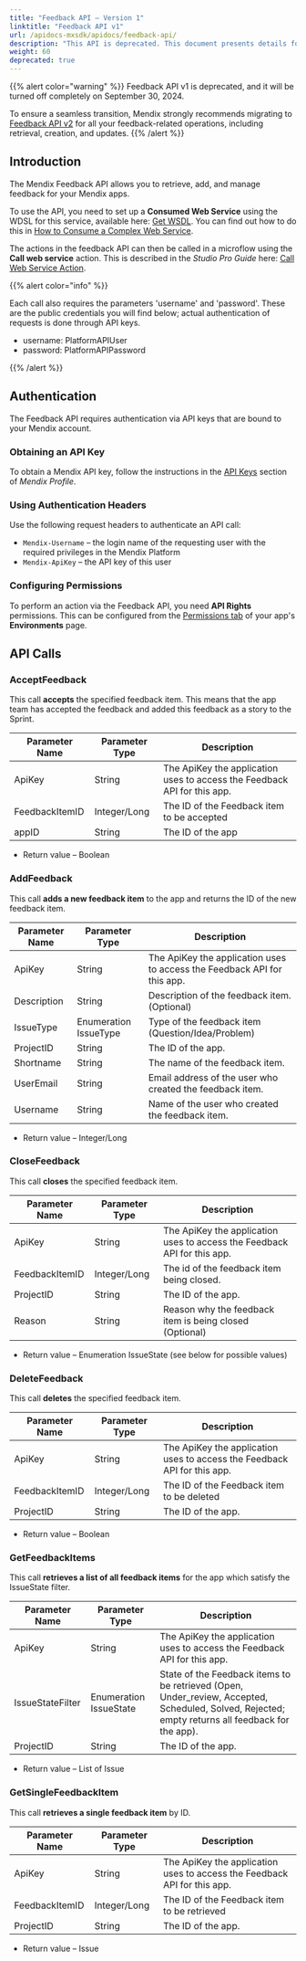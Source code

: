 ```yaml
---
title: "Feedback API – Version 1"
linktitle: "Feedback API v1"
url: /apidocs-mxsdk/apidocs/feedback-api/
description: "This API is deprecated. This document presents details for using this API to build on top of the feedback management functionality of the Mendix Platform and to connect your own feedback gathering tool."
weight: 60
deprecated: true
---
```


{{% alert color="warning" %}}
Feedback API v1 is deprecated, and it will be turned off completely on September 30, 2024.

To ensure a seamless transition, Mendix strongly recommends migrating to [Feedback API v2](/apidocs-mxsdk/apidocs/feedback-api-v2/) for all your feedback-related operations, including retrieval, creation, and updates.
{{% /alert %}}

## Introduction

The Mendix Feedback API allows you to retrieve, add, and manage feedback for your Mendix apps.

To use the API, you need to set up a **Consumed Web Service** using the WDSL for this service, available here: [Get WSDL](/attachments/apidocs-mxsdk/apidocs/feedback-api/19398864.wsdl). You can find out how to do this in [How to Consume a Complex Web Service](/howto/integration/consume-a-complex-web-service/).

The actions in the feedback API can then be called in a microflow using the **Call web service** action. This is described in the *Studio Pro Guide* here: [Call Web Service Action](/refguide/call-web-service-action/).

{{% alert color="info" %}}

Each call also requires the parameters 'username' and 'password'. These are the public credentials you will find below; actual authentication of requests is done through API keys.

* username: PlatformAPIUser
* password: PlatformAPIPassword

{{% /alert %}}

## Authentication

The Feedback API requires authentication via API keys that are bound to your Mendix account.

### Obtaining an API Key

To obtain a Mendix API key, follow the instructions in the [API Keys](/community-tools/mendix-profile/user-settings/#profile-api-keys) section of *Mendix Profile*.

### Using Authentication Headers

Use the following request headers to authenticate an API call:

* `Mendix-Username` – the login name of the requesting user with the required privileges in the Mendix Platform
* `Mendix-ApiKey` – the API key of this user

### Configuring Permissions

To perform an action via the Feedback API, you need **API Rights** permissions. This can be configured from the [Permissions tab](/developerportal/deploy/node-permissions/#permissions-tab) of your app's **Environments** page.

## API Calls

### AcceptFeedback

This call **accepts** the specified feedback item. This means that the app team has accepted the feedback and added this feedback as a story to the Sprint.

| Parameter Name | Parameter Type | Description |
| --- | --- | --- |
| ApiKey | String | The ApiKey the application uses to access the Feedback API for this app.
| FeedbackItemID | Integer/Long | The ID of the Feedback item to be accepted 
| appID | String |  The ID of the app

* Return value – Boolean

### AddFeedback

This call **adds a new feedback item** to the app and returns the ID of the new feedback item.

| Parameter Name | Parameter Type | Description |
| --- | --- | --- |
| ApiKey | String | The ApiKey the application uses to access the Feedback API for this app. 
| Description | String | Description of the feedback item. (Optional) 
| IssueType | Enumeration IssueType | Type of the feedback item (Question/Idea/Problem) 
| ProjectID | String | The ID of the app. 
| Shortname | String | The name of the feedback item. 
| UserEmail | String | Email address of the user who created the feedback item. 
| Username | String | Name of the user who created the feedback item.

* Return value – Integer/Long

### CloseFeedback

This call **closes** the specified feedback item.

| Parameter Name | Parameter Type | Description |
| --- | --- | --- |
| ApiKey | String | The ApiKey the application uses to access the Feedback API for this app.
| FeedbackItemID | Integer/Long | The id of the feedback item being closed. 
| ProjectID | String | The ID of the app. 
| Reason | String | Reason why the feedback item is being closed (Optional)

* Return value – Enumeration IssueState (see below for possible values)

### DeleteFeedback

This call **deletes** the specified feedback item.

| Parameter Name | Parameter Type | Description |
| --- | --- | --- |
| ApiKey | String | The ApiKey the application uses to access the Feedback API for this app.
| FeedbackItemID | Integer/Long | The ID of the Feedback item to be deleted 
| ProjectID | String | The ID of the app.

* Return value – Boolean

### GetFeedbackItems

This call **retrieves a list of all feedback items** for the app which satisfy the IssueState filter.

| Parameter Name | Parameter Type | Description |
| --- | --- | --- |
| ApiKey | String | The ApiKey the application uses to access the Feedback API for this app. |
| IssueStateFilter | Enumeration IssueState | State of the Feedback items to be retrieved (Open, Under_review, Accepted, Scheduled, Solved, Rejected; empty returns all feedback for the app). |
| ProjectID | String | The ID of the app. |

* Return value – List of Issue

### GetSingleFeedbackItem

This call **retrieves a single feedback item** by ID.

| Parameter Name | Parameter Type | Description |
| --- | --- | --- |
| ApiKey | String | The ApiKey the application uses to access the Feedback API for this app.
| FeedbackItemID | Integer/Long | The ID of the Feedback item to be retrieved 
| ProjectID | String | The ID of the app.

* Return value – Issue
